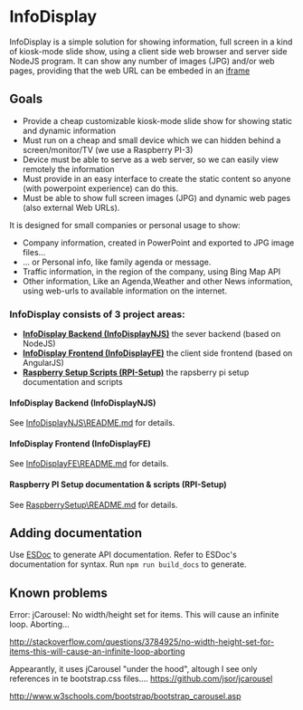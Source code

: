 # InfoDisplay

InfoDisplay is a simple solution for showing information, full screen in a kind of kiosk-mode slide show, using a client side web browser and server side NodeJS program.
It can show any number of images (JPG) and/or web pages, providing that the web URL can be embeded in 
an [iframe](http://www.w3schools.com/html/html_iframe.asp) 


## Goals

- Provide a cheap customizable kiosk-mode slide show for showing static and dynamic information
- Must run on a cheap and small device which we can hidden behind a screen/monitor/TV (we use a Raspberry PI-3)
- Device must be able to serve as a web server, so we can easily view remotely the information
- Must provide in an easy interface to create the static content so anyone (with powerpoint experience) can do this.
- Must be able to show full screen images (JPG) and dynamic web pages (also external Web URLs). 

It is designed for small companies or personal usage to show:
- Company information, created in PowerPoint and exported to JPG image files...
- ... or Personal info, like family agenda or message.
- Traffic information, in the region of the company, using Bing Map API
- Other information, Like an Agenda,Weather and other News information, using web-urls to available information on the internet.

### InfoDisplay consists of 3 project areas: 

* **[InfoDisplay Backend (InfoDisplayNJS)](#InfoDisplayNJS)** the sever backend (based on NodeJS) 
* **[InfoDisplay Frontend (InfoDisplayFE)](#IInfoDisplayFE)**  the client side frontend (based on AngularJS)
* **[Raspberry Setup Scripts (RPI-Setup)](#RPI-Setup)**  the rapsberry pi setup documentation and scripts 
 

#### <a name="InfoDisplayNJS"></a>InfoDisplay Backend (InfoDisplayNJS)
 
See [InfoDisplayNJS\README.md](./InfoDisplayNJS/README.md) for details.



#### <a name="InfoDisplayFE"></a>InfoDisplay Frontend (InfoDisplayFE)

See [InfoDisplayFE\README.md](./InfoDisplayFE/README.md) for details.


#### <a name="RPI-Setup"></a>Raspberry PI Setup documentation & scripts (RPI-Setup)
 
See [RaspberrySetup\README.md](./RaspberrySetup/README.md) for details.



## Adding documentation
Use [ESDoc](https://esdoc.org/) to generate API documentation. 
Refer to ESDoc's documentation for syntax. Run `npm run build_docs` to generate.

## Known problems

Error: jCarousel: No width/height set for items. This will cause an infinite loop. Aborting...

http://stackoverflow.com/questions/3784925/no-width-height-set-for-items-this-will-cause-an-infinite-loop-aborting

Appearantly, it uses jCarousel "under the hood", altough I see only references in te bootstrap.css files....
https://github.com/jsor/jcarousel


http://www.w3schools.com/bootstrap/bootstrap_carousel.asp


